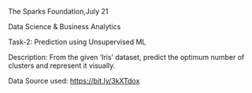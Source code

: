 The Sparks Foundation,July 21

Data Science & Business Analytics

Task-2: Prediction using Unsupervised ML

Description: From the given ‘Iris’ dataset, predict the optimum number of clusters and represent it visually.

Data Source used: https://bit.ly/3kXTdox

